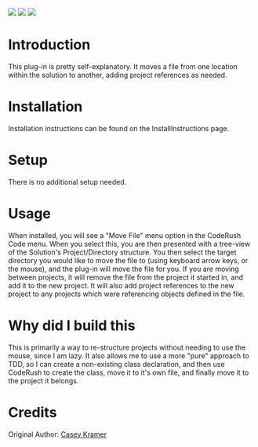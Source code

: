 [![](http://dxcorecommunityplugins.googlecode.com/svn/trunk/Common/Graphics/Download.png)](http://www.rorybecker.co.uk/DevExpress/Community/Plugins/CR_MoveFile/)      [![](http://dxcorecommunityplugins.googlecode.com/svn/trunk/Common/Graphics/InstallHelp.png)](http://code.google.com/p/dxcorecommunityplugins/wiki/InstallInstructions)
[![](http://dxcorecommunityplugins.googlecode.com/svn/trunk/Common/Graphics/Feedback.png)](http://code.google.com/p/dxcorecommunityplugins/wiki/Feedback)

# Introduction #

This plug-in is pretty self-explanatory.  It moves a file from one location within the solution to another, adding project references as needed.

# Installation #

Installation instructions can be found on the InstallInstructions page.

# Setup #
There is no additional setup needed.

# Usage #

When installed, you will see a "Move File" menu option in the CodeRush Code menu.  When you select this, you are then presented with a tree-view of the Solution's Project/Directory structure.  You then select the target directory you would like to move the file to (using keyboard arrow keys, or the mouse), and the plug-in will move the file for you.  If you are moving between projects, it will remove the file from the project it started in, and add it to the new project.  It will also add project references to the new project to any projects which were referencing objects defined in the file.


# Why did I build this #

This is primarily a way to re-structure projects without needing to use the mouse, since I am lazy.  It also allows me to use a more "pure" approach to TDD, so I can create a non-existing class declaration, and then use CodeRush to create the class, move it to it's own file, and finally move it to the project it belongs.

# Credits #

Original Author: [Casey Kramer](CaseyKramer.md)